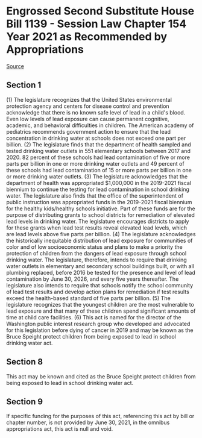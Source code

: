 # Engrossed Second Substitute House Bill 1139 - Session Law Chapter 154 Year 2021 as Recommended by Appropriations

[Source](http://lawfilesext.leg.wa.gov/biennium/2021-22/Xml/Bills/Session%20Laws/House/1139-S2.SL.xml)
## Section 1
(1) The legislature recognizes that the United States environmental protection agency and centers for disease control and prevention acknowledge that there is no known safe level of lead in a child's blood. Even low levels of lead exposure can cause permanent cognitive, academic, and behavioral difficulties in children. The American academy of pediatrics recommends government action to ensure that the lead concentration in drinking water at schools does not exceed one part per billion.
(2) The legislature finds that the department of health sampled and tested drinking water outlets in 551 elementary schools between 2017 and 2020. 82 percent of these schools had lead contamination of five or more parts per billion in one or more drinking water outlets and 49 percent of these schools had lead contamination of 15 or more parts per billion in one or more drinking water outlets.
(3) The legislature acknowledges that the department of health was appropriated $1,000,000 in the 2019-2021 fiscal biennium to continue the testing for lead contamination in school drinking water. The legislature also finds that the office of the superintendent of public instruction was appropriated funds in the 2019-2021 fiscal biennium for the healthy kids/healthy schools initiative. Part of these funds are for the purpose of distributing grants to school districts for remediation of elevated lead levels in drinking water. The legislature encourages districts to apply for these grants when lead test results reveal elevated lead levels, which are lead levels above five parts per billion.
(4) The legislature acknowledges the historically inequitable distribution of lead exposure for communities of color and of low socioeconomic status and plans to make a priority the protection of children from the dangers of lead exposure through school drinking water. The legislature, therefore, intends to require that drinking water outlets in elementary and secondary school buildings built, or with all plumbing replaced, before 2016 be tested for the presence and level of lead contamination by June 30, 2026, and every five years thereafter. The legislature also intends to require that schools notify the school community of lead test results and develop action plans for remediation if test results exceed the health-based standard of five parts per billion.
(5) The legislature recognizes that the youngest children are the most vulnerable to lead exposure and that many of these children spend significant amounts of time at child care facilities.
(6) This act is named for the director of the Washington public interest research group who developed and advocated for this legislation before dying of cancer in 2019 and may be known as the Bruce Speight protect children from being exposed to lead in school drinking water act.

## Section 8
This act may be known and cited as the Bruce Speight protect children from being exposed to lead in school drinking water act.

## Section 9
If specific funding for the purposes of this act, referencing this act by bill or chapter number, is not provided by June 30, 2021, in the omnibus appropriations act, this act is null and void.
